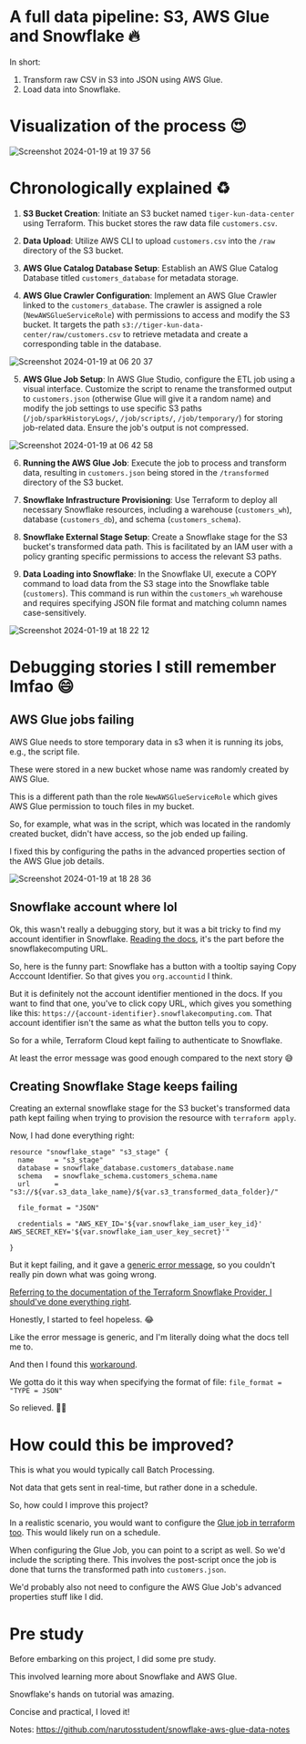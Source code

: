# A full data pipeline: S3, AWS Glue and Snowflake 🔥

In short:

1. Transform raw CSV in S3 into JSON using AWS Glue.
2. Load data into Snowflake.

# Visualization of the process 😍

![Screenshot 2024-01-19 at 19 37 56](https://github.com/narutosstudent/aws-glue-etl-snowflake/assets/49603590/3e68b77a-95b5-422a-b05e-85a5b707478f)

# Chronologically explained ♻️

1. **S3 Bucket Creation**: Initiate an S3 bucket named `tiger-kun-data-center` using Terraform. This bucket stores the raw data file `customers.csv`.

2. **Data Upload**: Utilize AWS CLI to upload `customers.csv` into the `/raw` directory of the S3 bucket.

3. **AWS Glue Catalog Database Setup**: Establish an AWS Glue Catalog Database titled `customers_database` for metadata storage.

4. **AWS Glue Crawler Configuration**: Implement an AWS Glue Crawler linked to the `customers_database`. The crawler is assigned a role (`NewAWSGlueServiceRole`) with permissions to access and modify the S3 bucket. It targets the path `s3://tiger-kun-data-center/raw/customers.csv` to retrieve metadata and create a corresponding table in the database.

![Screenshot 2024-01-19 at 06 20 37](https://github.com/narutosstudent/aws-glue-etl-snowflake/assets/49603590/01136276-bc58-4697-8827-1c1b12c47750)

5. **AWS Glue Job Setup**: In AWS Glue Studio, configure the ETL job using a visual interface. Customize the script to rename the transformed output to `customers.json` (otherwise Glue will give it a random name) and modify the job settings to use specific S3 paths (`/job/sparkHistoryLogs/`, `/job/scripts/`, `/job/temporary/`) for storing job-related data. Ensure the job's output is not compressed.

![Screenshot 2024-01-19 at 06 42 58](https://github.com/narutosstudent/aws-glue-etl-snowflake/assets/49603590/769bcc0a-a11b-469a-8d88-b33f92018679)

6. **Running the AWS Glue Job**: Execute the job to process and transform data, resulting in `customers.json` being stored in the `/transformed` directory of the S3 bucket.

7. **Snowflake Infrastructure Provisioning**: Use Terraform to deploy all necessary Snowflake resources, including a warehouse (`customers_wh`), database (`customers_db`), and schema (`customers_schema`). 

8. **Snowflake External Stage Setup**: Create a Snowflake stage for the S3 bucket's transformed data path. This is facilitated by an IAM user with a policy granting specific permissions to access the relevant S3 paths.

9. **Data Loading into Snowflake**: In the Snowflake UI, execute a COPY command to load data from the S3 stage into the Snowflake table (`customers`). This command is run within the `customers_wh` warehouse and requires specifying JSON file format and matching column names case-sensitively.

![Screenshot 2024-01-19 at 18 22 12](https://github.com/narutosstudent/aws-glue-etl-snowflake/assets/49603590/86d18bc8-a0af-4442-8cf8-fbff644cd3a2)

# Debugging stories I still remember lmfao 😄

## AWS Glue jobs failing

AWS Glue needs to store temporary data in s3 when it is running its jobs, e.g., the script file.

These were stored in a new bucket whose name was randomly created by AWS Glue.

This is a different path than the role `NewAWSGlueServiceRole` which gives AWS Glue permission to touch files in my bucket.

So, for example, what was in the script, which was located in the randomly created bucket, didn't have access, so the job ended up failing.

I fixed this by configuring the paths in the advanced properties section of the AWS Glue job details.

![Screenshot 2024-01-19 at 18 28 36](https://github.com/narutosstudent/aws-glue-etl-snowflake/assets/49603590/eeceba75-1f13-4a57-9453-fb449b2b4bf0)

## Snowflake account where lol

Ok, this wasn't really a debugging story, but it was a bit tricky to find my account identifier in Snowflake. [Reading the docs](https://docs.snowflake.com/en/user-guide/admin-account-identifier), it's the part before the snowflakecomputing URL.

So, here is the funny part: Snowflake has a button with a tooltip saying Copy Acccount Identifier. So that gives you `org.accountid` I think.

But it is definitely not the account identifier mentioned in the docs. If you want to find that one, you've to click copy URL, which gives you something like this: `https://{account-identifier}.snowflakecomputing.com`. That account identifier isn't the same as what the button tells you to copy.

So for a while, Terraform Cloud kept failing to authenticate to Snowflake.

At least the error message was good enough compared to the next story 😅

## Creating Snowflake Stage keeps failing

Creating an external snowflake stage for the S3 bucket's transformed data path kept failing when trying to provision the resource with `terraform apply`.

Now, I had done everything right:

```hcl
resource "snowflake_stage" "s3_stage" {
  name     = "s3_stage"
  database = snowflake_database.customers_database.name
  schema   = snowflake_schema.customers_schema.name
  url      = "s3://${var.s3_data_lake_name}/${var.s3_transformed_data_folder}/"

  file_format = "JSON"

  credentials = "AWS_KEY_ID='${var.snowflake_iam_user_key_id}' AWS_SECRET_KEY='${var.snowflake_iam_user_key_secret}'"

}
```

But it kept failing, and it gave a [generic error message](https://github.com/Snowflake-Labs/terraform-provider-snowflake/issues/2188), so you couldn't really pin down what was going wrong.

[Referring to the documentation of the Terraform Snowflake Provider, I should've done everything right](https://registry.terraform.io/providers/Snowflake-Labs/snowflake/latest/docs/resources/stage).

Honestly, I started to feel hopeless. 😂

Like the error message is generic, and I'm literally doing what the docs tell me to.

And then I found this [workaround](https://github.com/Snowflake-Labs/terraform-provider-snowflake/issues/265#issuecomment-736864158).

We gotta do it this way when specifying the format of file: `file_format = "TYPE = JSON"`

So relieved. 😮‍💨

# How could this be improved?

This is what you would typically call Batch Processing.

Not data that gets sent in real-time, but rather done in a schedule.

So, how could I improve this project?

In a realistic scenario, you would want to configure the [Glue job in terraform too](https://registry.terraform.io/providers/hashicorp/aws/latest/docs/resources/glue_job). This would likely run on a schedule.

When configuring the Glue Job, you can point to a script as well. So we'd include the scripting there. This involves the post-script once the job is done that turns the transformed path into `customers.json`.

We'd probably also not need to configure the AWS Glue Job's advanced properties stuff like I did.

# Pre study

Before embarking on this project, I did some pre study.

This involved learning more about Snowflake and AWS Glue.

Snowflake's hands on tutorial was amazing.

Concise and practical, I loved it!

Notes: https://github.com/narutosstudent/snowflake-aws-glue-data-notes
